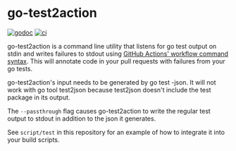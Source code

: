 # go-test2action

[![godoc](https://godoc.org/github.com/WillAbides/go-test2action?status.svg)](https://godoc.org/github.com/WillAbides/go-test2action)
[![ci](https://github.com/WillAbides/go-test2action/workflows/ci/badge.svg?branch=main&event=push)](https://github.com/WillAbides/go-test2action/actions?query=workflow%3Aci+branch%3Amaster+event%3Apush)

go-test2action is a command line utility that listens for go test output on
stdin and writes failures to stdout using [GitHub Actions' workflow command syntax](https://docs.github.com/en/actions/reference/workflow-commands-for-github-actions#setting-an-error-message).
This will annotate code in your pull requests with failures from your go tests.

go-test2action's input needs to be generated by go test -json. It will not work
with go tool test2json because test2json doesn't include the test package in
its  output.
 
The `--passthrough` flag causes go-test2action to write the regular test
 output to stdout in addition to the json it generates.
 
See `script/test` in this repository for an example of how to integrate it
 into your build scripts.
